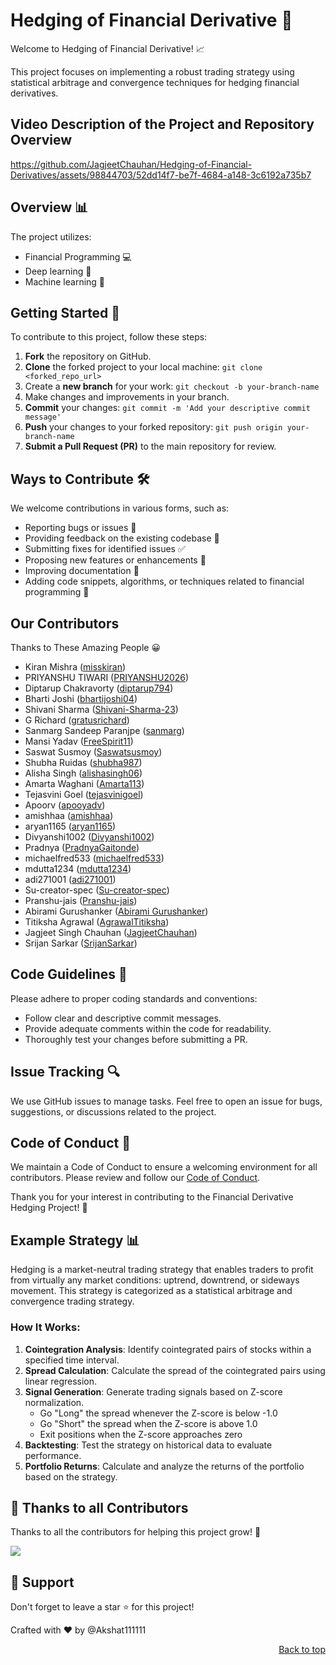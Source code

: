 # Hedging of Financial Derivative 💼

Welcome to Hedging of Financial Derivative! 📈

This project focuses on implementing a robust trading strategy using statistical arbitrage and convergence techniques for hedging financial derivatives.

## Video Description of the Project and Repository Overview


https://github.com/JagjeetChauhan/Hedging-of-Financial-Derivatives/assets/98844703/52dd14f7-be7f-4684-a148-3c6192a735b7



## Overview 📊

The project utilizes:

- Financial Programming 💻
- Deep learning 🧠
- Machine learning 🤖

## Getting Started 🚀

To contribute to this project, follow these steps:

1. **Fork** the repository on GitHub.
2. **Clone** the forked project to your local machine: ```git clone <forked_repo_url>```
3. Create a **new branch** for your work: ```git checkout -b your-branch-name```
4. Make changes and improvements in your branch.
5. **Commit** your changes: ```git commit -m 'Add your descriptive commit message'```
6. **Push** your changes to your forked repository: ```git push origin your-branch-name```
7. **Submit a Pull Request (PR)** to the main repository for review.

## Ways to Contribute 🛠️

We welcome contributions in various forms, such as:

- Reporting bugs or issues 🐞
- Providing feedback on the existing codebase 💬
- Submitting fixes for identified issues ✅
- Proposing new features or enhancements 🚀
- Improving documentation 📝
- Adding code snippets, algorithms, or techniques related to financial programming 💼

## Our Contributors

Thanks to These Amazing People :grinning:
* Kiran Mishra ([misskiran](https://github.com/misskiran))
* PRIYANSHU TIWARI ([PRIYANSHU2026](https://github.com/PRIYANSHU2026))
* Diptarup Chakravorty ([diptarup794](https://github.com/diptarup794))
* Bharti Joshi ([bhartijoshi04](https://github.com/bhartijoshi04))
* Shivani Sharma ([Shivani-Sharma-23](https://github.com/Shivani-Sharma-23))
* G Richard ([gratusrichard](https://github.com/gratusrichard))
* Sanmarg Sandeep Paranjpe ([sanmarg](https://github.com/sanmarg))
* Mansi Yadav ([FreeSpirit11](https://github.com/FreeSpirit11))
* Saswat Susmoy ([Saswatsusmoy](https://github.com/Saswatsusmoy))
* Shubha Ruidas ([shubha987](https://github.com/shubha987))
* Alisha Singh ([alishasingh06](https://github.com/alishasingh06))
* Amarta Waghani ([Amarta113](https://github.com/Amarta113))
* Tejasvini Goel ([tejasvinigoel](https://github.com/tejasvinigoel))
* Apoorv ([apooyadv](https://github.com/apooyadv))
* amishhaa ([amishhaa](https://github.com/amishhaa))
* aryan1165 ([aryan1165](https://github.com/aryan1165))
* Divyanshi1002 ([Divyanshi1002](https://github.com/Divyanshi1002))
* Pradnya ([PradnyaGaitonde](https://github.com/PradnyaGaitonde))
* michaelfred533 ([michaelfred533](https://github.com/michaelfred533))
* mdutta1234 ([mdutta1234](https://github.com/mdutta1234))
* adi271001 ([adi271001](https://github.com/adi271001))
* Su-creator-spec ([Su-creator-spec](https://github.com/Su-creator-spec))
* Pranshu-jais ([Pranshu-jais](https://github.com/Pranshu-jais))
* Abirami Gurushanker ([Abirami Gurushanker](https://github.com/A-b-i-r-a-m-i-G-S))
* Titiksha Agrawal ([AgrawalTitiksha](https://github.com/AgrawalTitiksha))
* Jagjeet Singh Chauhan ([JagjeetChauhan](https://github.com/JagjeetChauhan))
* Srijan Sarkar ([SrijanSarkar](https://github.com/Srijansarkar17))


## Code Guidelines 📝

Please adhere to proper coding standards and conventions:

- Follow clear and descriptive commit messages.
- Provide adequate comments within the code for readability.
- Thoroughly test your changes before submitting a PR.

## Issue Tracking 🔍

We use GitHub issues to manage tasks. Feel free to open an issue for bugs, suggestions, or discussions related to the project.

## Code of Conduct 🤝

We maintain a Code of Conduct to ensure a welcoming environment for all contributors. Please review and follow our [Code of Conduct](https://github.com/Akshat111111/Hedging-of-Financial-Derivatives/blob/main/Code-of-conduct.md).

Thank you for your interest in contributing to the Financial Derivative Hedging Project! 🙌

## Example Strategy 📊

Hedging is a market-neutral trading strategy that enables traders to profit from virtually any market conditions: uptrend, downtrend, or sideways movement. This strategy is categorized as a statistical arbitrage and convergence trading strategy.

### How It Works:

1. **Cointegration Analysis**: Identify cointegrated pairs of stocks within a specified time interval.
2. **Spread Calculation**: Calculate the spread of the cointegrated pairs using linear regression.
3. **Signal Generation**: Generate trading signals based on Z-score normalization.
   - Go "Long" the spread whenever the Z-score is below -1.0
   - Go "Short" the spread when the Z-score is above 1.0
   - Exit positions when the Z-score approaches zero
4. **Backtesting**: Test the strategy on historical data to evaluate performance.
5. **Portfolio Returns**: Calculate and analyze the returns of the portfolio based on the strategy.

## 💪 Thanks to all Contributors

Thanks to all the contributors for helping this project grow! 🍻

<a href="https://github.com/Akshat111111/Hedging-of-Financial-Derivatives/graphs/contributors">
<img src=" https://contrib.rocks/image?repo=Akshat111111/Hedging-of-Financial-Derivatives" />
</a>

## 🙏 Support

Don't forget to leave a star ⭐ for this project!

Crafted with ♥ by @Akshat111111

<p align="right"><a href="#top">Back to top</a></p>

